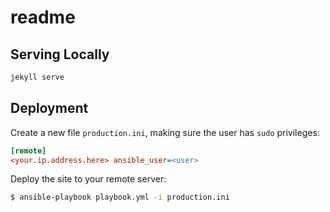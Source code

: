 # readme

## Serving Locally

``` sh
jekyll serve
```

## Deployment

Create a new file `production.ini`, making sure the user has `sudo` privileges:

``` ini
[remote]
<your.ip.address.here> ansible_user=<user>
```

Deploy the site to your remote server:

``` sh
$ ansible-playbook playbook.yml -i production.ini
```
